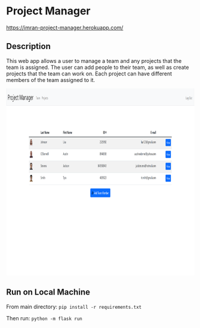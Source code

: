 # Project Manager

https://imran-project-manager.herokuapp.com/


## Description
This web app allows a user to manage a team and any projects that the team is assigned. The user can add people to their team, as well as create projects that the team can work on. Each project can have different members of the team assigned to it.

<p align="center">
  <img src="./img/team-view-1.PNG" alt="team view" width="1200" height="500">
</p>

## Run on Local Machine
From main directory:
`pip install -r requirements.txt`

Then run:
`python -m flask run`
